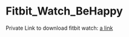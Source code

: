 # Fitbit_Watch_BeHappy

Private Link to download fitbit watch: [a link](https://gallery.fitbit.com/details/b54a49bd-7298-4cec-8e92-4d9f054cdf17)

